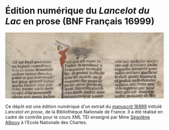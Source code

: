 # Édition numérique du *Lancelot du Lac* en prose (BNF Français 16999)

![Lancelot.png](Lancelot.png)

Ce dépôt est une édition numérique d'un extrait du [manuscrit 16999](https://gallica.bnf.fr/ark:/12148/btv1b6000418r/f219.item) intitulé *Lancelot en prose*, de la Bibliothèque Nationale de France. Il a été réalisé en cadre de contrôle pour le cours XML TEI enseigné par Mme [Ségolène Albouy](https://github.com/Segolene-Albouy) à l'Ecole Nationale des Chartes. 